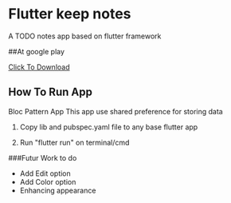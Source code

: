 # Flutter keep notes

A TODO notes app based on flutter framework

##At google play

[Click To Download](https://bit.ly/2FziJP)

## How To Run App
Bloc Pattern App
This app use shared preference for storing data

 1. Copy lib and pubspec.yaml file to any base flutter app

 1. Run "flutter run" on terminal/cmd

###Futur Work to do
- Add Edit option
- Add Color option
- Enhancing appearance